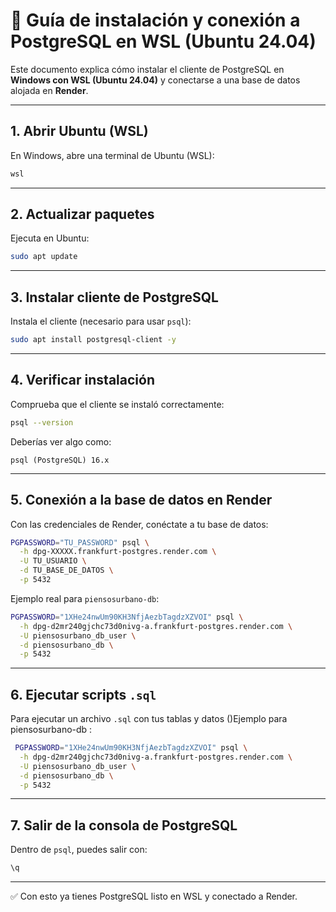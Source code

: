 # 📘 Guía de instalación y conexión a PostgreSQL en WSL (Ubuntu 24.04)

Este documento explica cómo instalar el cliente de PostgreSQL en **Windows con WSL (Ubuntu 24.04)** y conectarse a una base de datos alojada en **Render**.

---

## 1. Abrir Ubuntu (WSL)
En Windows, abre una terminal de Ubuntu (WSL):

```powershell
wsl
```

---

## 2. Actualizar paquetes
Ejecuta en Ubuntu:

```bash
sudo apt update
```

---

## 3. Instalar cliente de PostgreSQL
Instala el cliente (necesario para usar `psql`):

```bash
sudo apt install postgresql-client -y
```

---

## 4. Verificar instalación
Comprueba que el cliente se instaló correctamente:

```bash
psql --version
```

Deberías ver algo como:

```
psql (PostgreSQL) 16.x
```

---

## 5. Conexión a la base de datos en Render
Con las credenciales de Render, conéctate a tu base de datos:

```bash
PGPASSWORD="TU_PASSWORD" psql \
  -h dpg-XXXXX.frankfurt-postgres.render.com \
  -U TU_USUARIO \
  -d TU_BASE_DE_DATOS \
  -p 5432
```

Ejemplo real para `piensosurbano-db`:

```bash
PGPASSWORD="1XHe24nwUm90KH3NfjAezbTagdzXZVOI" psql \
  -h dpg-d2mr240gjchc73d0nivg-a.frankfurt-postgres.render.com \
  -U piensosurbano_db_user \
  -d piensosurbano_db \
  -p 5432
```

---

## 6. Ejecutar scripts `.sql`
Para ejecutar un archivo `.sql` con tus tablas y datos ()Ejemplo para piensosurbano-db :

```bash
 PGPASSWORD="1XHe24nwUm90KH3NfjAezbTagdzXZVOI" psql \
  -h dpg-d2mr240gjchc73d0nivg-a.frankfurt-postgres.render.com \
  -U piensosurbano_db_user \
  -d piensosurbano_db \
  -p 5432
```

---

## 7. Salir de la consola de PostgreSQL
Dentro de `psql`, puedes salir con:

```sql
\q
```

---

✅ Con esto ya tienes PostgreSQL listo en WSL y conectado a Render.
